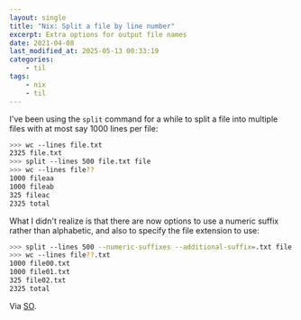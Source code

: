 ```yaml
---
layout: single
title: "Nix: Split a file by line number"
excerpt: Extra options for output file names
date: 2021-04-08
last_modified_at: 2025-05-13 00:33:19
categories:
    - til
tags:
    - nix
    - til
---
```


I've been using the `split` command for a while to split a file into multiple files with at most say 1000 lines per file:

```bash
>>> wc --lines file.txt
2325 file.txt
>>> split --lines 500 file.txt file
>>> wc --lines file??
1000 fileaa
1000 fileab
325 fileac
2325 total
```

What I didn't realize is that there are now options to use a numeric suffix rather than alphabetic,
and also to specify the file extension to use:

```bash
>>> split --lines 500 --numeric-suffixes --additional-suffix=.txt file.txt file
>>> wc --lines file??.txt
1000 file00.txt
1000 file01.txt
325 file02.txt
2325 total
```

Via [SO](https://web.archive.org/web/20220818174137/https://unix.stackexchange.com/questions/32626/split-a-file-by-line-and-have-control-over-resulting-files-extension/74166).
